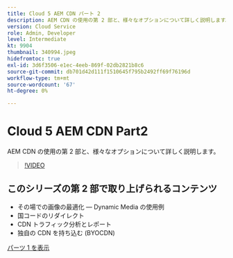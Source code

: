 ```yaml
---
title: Cloud 5 AEM CDN パート 2
description: AEM CDN の使用の第 2 部と、様々なオプションについて詳しく説明します。
version: Cloud Service
role: Admin, Developer
level: Intermediate
kt: 9904
thumbnail: 340994.jpeg
hidefromtoc: true
exl-id: 3d6f3506-e1ec-4eeb-869f-02db2821b8c6
source-git-commit: db701d42d111f1510645f795b2492ff69f76196d
workflow-type: tm+mt
source-wordcount: '67'
ht-degree: 0%

---
```


# Cloud 5 AEM CDN Part2

AEM CDN の使用の第 2 部と、様々なオプションについて詳しく説明します。

>[!VIDEO](https://video.tv.adobe.com/v/340994/?quality=12&learn=on)

## このシリーズの第 2 部で取り上げられるコンテンツ

+ その場での画像の最適化 — Dynamic Media の使用例
+ 国コードのリダイレクト
+ CDN トラフィック分析とレポート
+ 独自の CDN を持ち込む (BYOCDN)

[パーツ 1 を表示](cloud5-aem-cdn-part1.md)